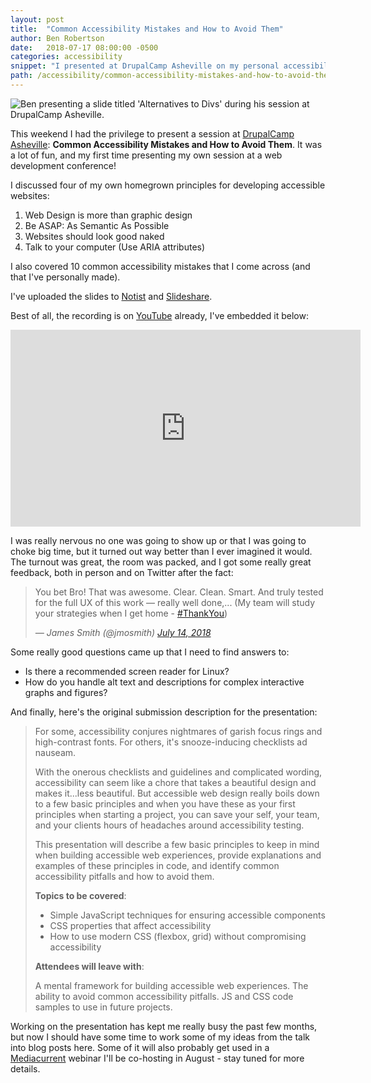 ```yaml
---
layout: post
title:  "Common Accessibility Mistakes and How to Avoid Them"
author: Ben Robertson
date:   2018-07-17 08:00:00 -0500
categories: accessibility
snippet: "I presented at DrupalCamp Asheville on my personal accessibility principles and accessibility mistakes to avoid - the slides and recording are now available!."
path: /accessibility/common-accessibility-mistakes-and-how-to-avoid-them
---
```


![Ben presenting a slide titled 'Alternatives to Divs' during his session at DrupalCamp Asheville.](/assets/img/dc-asheville-picture.jpg)

This weekend I had the privilege to present a session at [DrupalCamp Asheville](https://www.drupalasheville.com/): **Common Accessibility Mistakes and How to Avoid Them**. It was a lot of fun, and my first time presenting my own session at a web development conference!

I discussed four of my own homegrown principles for developing accessible websites:

1. Web Design is more than graphic design
2. Be ASAP: As Semantic As Possible
3. Websites should look good naked
4. Talk to your computer (Use ARIA attributes)

I also covered 10 common accessibility mistakes that I come across (and that I've personally made).

I've uploaded the slides to [Notist](https://noti.st/benrobertson/1jquVJ/common-accessibility-mistakes-and-how-to-avoid-them) and [Slideshare](https://www.slideshare.net/BenjaminRobertson5/common-accessibility-mistakes-and-how-to-avoid-them/).

Best of all, the recording is on [YouTube](https://www.youtube.com/watch?v=elxxIgr21Pw) already, I've embedded it below:

<div class="responsive-iframe">
<iframe width="560" height="315" src="https://www.youtube.com/embed/elxxIgr21Pw" frameborder="0" allow="autoplay; encrypted-media" allowfullscreen></iframe>
</div>

I was really nervous no one was going to show up or that I was going to choke big time, but it turned out way better than I ever imagined it would. The turnout was great, the room was packed, and I got some really great feedback, both in person and on Twitter after the fact:

<blockquote class="twitter-tweet" data-lang="en"><p lang="en" dir="ltr">You bet Bro! That was awesome. Clear. Clean. Smart. And truly tested for the full UX of this work — really well done,...   (My team will study your strategies when I get home - <a href="https://twitter.com/hashtag/ThankYou?src=hash&amp;ref_src=twsrc%5Etfw">#ThankYou</a>)</p>
<cite>&mdash; James Smith (@jmosmith) <a href="https://twitter.com/jmosmith/status/1018246214624694278?ref_src=twsrc%5Etfw">July 14, 2018</a></cite>
</blockquote>

Some really good questions came up that I need to find answers to:
 - Is there a recommended screen reader for Linux?
 - How do you handle alt text and descriptions for complex interactive graphs and figures?

And finally, here's the original submission description for the presentation:

<blockquote>
For some, accessibility conjures nightmares of garish focus rings and high-contrast fonts. For others, it's snooze-inducing checklists ad nauseam.

With the onerous checklists and guidelines and complicated wording, accessibility can seem like a chore that takes a beautiful design and makes it...less beautiful. But accessible web design really boils down to a few basic principles and when you have these as your first principles when starting a project, you can save your self, your team, and your clients hours of headaches around accessibility testing.

This presentation will describe a few basic principles to keep in mind when building accessible web experiences, provide explanations and examples of these principles in code, and identify common accessibility pitfalls and how to avoid them.

**Topics to be covered**:

 - Simple JavaScript techniques for ensuring accessible components
 - CSS properties that affect accessibility
 - How to use modern CSS (flexbox, grid) without compromising accessibility

**Attendees will leave with**:

A mental framework for building accessible web experiences.
The ability to avoid common accessibility pitfalls.
JS and CSS code samples to use in future projects.
</blockquote>

Working on the presentation has kept me really busy the past few months, but now I should have some time to work some of my ideas from the talk into blog posts here. Some of it will also probably get used in a [Mediacurrent](https://mediacurrent.com) webinar I'll be co-hosting in August - stay tuned for more details.

